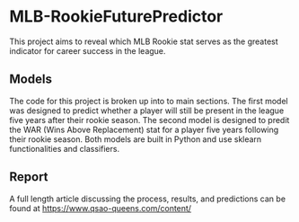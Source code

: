 # MLB-RookieFuturePredictor
This project aims to reveal which MLB Rookie stat serves as the greatest indicator for career success in the league.

## Models
The code for this project is broken up into to main sections. The first model was designed to predict whether a player will still be present
 in the league five years after their rookie season. The second model is designed to predit the WAR (Wins Above Replacement) stat for a player 
 five years following their rookie season. Both models are built in Python and use sklearn functionalities and classifiers.
 
 ## Report
 A full length article discussing the process, results, and predictions can be found at https://www.qsao-queens.com/content/
 
